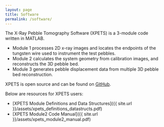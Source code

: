 ```yaml
---
layout: page
title: Software
permalink: /software/
---
```


The X-Ray Pebble Tomography Software (XPETS) is a 3-module code written in MATLAB. 

- Module 1 processes 2D x-ray images and locates the endpoints of the tungsten wire used to instrument the test pebbles.
- Module 2 calculates the system geometry from calibration images, and reconstructs the 3D pebble bed.
- Module 3 generates pebble displacement data from multiple 3D pebble bed reconstruction.

XPETS is open source and can be found on [GitHub](https://github.com/ucb-xprex/xpets).

Below are resources for XPETS users:

- [XPETS Module Definitions and Data Structures]({{ site.url }}/assets/xpets_definitions_datastructs.pdf)
- [XPETS Module2 Code Manual]({{ site.url }}/assets/xpets_module2_manual.pdf)
